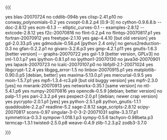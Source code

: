 {{{

yes blas-20070724
no  cddlib-094b
yes clisp-2.41.p10
no  conway_polynomials-0.2
yes cvxopt-0.8.2.p4  [0.9-3]
no  cython-0.9.6.8.b
--  doc-2.8.12
yes ecm-6.1.3
--  elliptic_curves-0.1
--  examples-2.8.12
--  extcode-2.8.12
yes f2c-20070816
no  flint-0.2.p4
no  flintqs-20070817.p1
yes fortran-20070912
yes freetype-2.1.10
yes gap-4.4.10 [but old version]
yes gd-2.0.33.p5
yes gdmodule-0.56.p4  [python 2.4 only]
no  genus2reduction-0.3
no  gfan-0.2.2.p1
no  givaro-3.2.6.p3
yes gmp-4.2.1.p11
yes gnutls-1.6.3 [better version]
--  graphs-20070722
yes gsl-1.9 [better version, GPLv3]
no  iml-1.0.1.p7
yes ipython-0.8.1.p1
no  ipython1-20070130
no  java3d-20070901
yes lapack-20070723
no  lcalc-20070107.p0
no  libfplll-2.1-20071024
yes libgcrypt-1.2.4
yes libgpg_error-1.5
no  linbox-20070915.p1
yes matplotlib-0.90.0.p5 [debian, better]
yes maxima-5.13.0.p1 
yes mercurial-0.9.5
yes moin-1.5.7.p1
yes mpfi-1.3.4-rc3.p9 [but old buggy version]
yes mpfr-2.3.0 [yes]
no  mwrank-20070913
yes networkx-0.35.1  [same version]
no  ntl-5.4.1.p6
yes numpy-20070816
yes opencdk-0.5.9  [debian; better version]
no  palp-1.1
yes pari-2.3.2.p4
yes pexpect-2.0.p1 [debian; newer crap version]
yes pycrypto-2.0.1.p1 [yes]
yes python-2.5.1.p8
python_gnutls-1.1.1
quaddouble-2.2.p7
readline-5.2
sage-2.8.12
sage_scripts-2.8.12
scipy-20070817
scons-0.97
singular-3-0-3-2-20071031
sqlite-3.3.17.p1
symmetrica-0.3.3
sympow-1.018.1.p3
sympy-0.5.6
tachyon-0.98beta.p3
termcap-1.3.1
twisted-2.5.0.p8
weave-0.4.9
zlib-1.2.3.p2
zodb3-3.7.0


}}}
